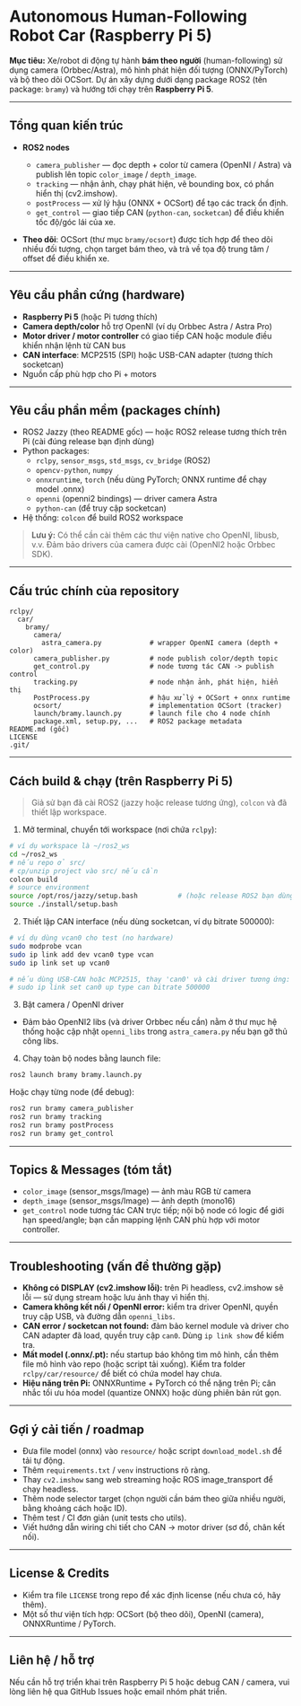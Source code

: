 # Autonomous Human-Following Robot Car (Raspberry Pi 5)

**Mục tiêu:** Xe/robot di động tự hành **bám theo người** (human-following) sử dụng camera (Orbbec/Astra), mô hình phát hiện đối tượng (ONNX/PyTorch) và bộ theo dõi OCSort. Dự án xây dựng dưới dạng package ROS2 (tên package: `bramy`) và hướng tới chạy trên **Raspberry Pi 5**.

---

## Tổng quan kiến trúc
- **ROS2 nodes**
  - `camera_publisher` — đọc depth + color từ camera (OpenNI / Astra) và publish lên topic `color_image` / `depth_image`.
  - `tracking` — nhận ảnh, chạy phát hiện, vẽ bounding box, có phần hiển thị (cv2.imshow).
  - `postProcess` — xử lý hậu (ONNX + OCSort) để tạo các track ổn định.
  - `get_control` — giao tiếp CAN (`python-can`, `socketcan`) để điều khiển tốc độ/góc lái của xe.

- **Theo dõi**: OCSort (thư mục `bramy/ocsort`) được tích hợp để theo dõi nhiều đối tượng, chọn target bám theo, và trả về tọa độ trung tâm / offset để điều khiển xe.

---

## Yêu cầu phần cứng (hardware)
- **Raspberry Pi 5** (hoặc Pi tương thích)
- **Camera depth/color** hỗ trợ OpenNI (ví dụ Orbbec Astra / Astra Pro)
- **Motor driver / motor controller** có giao tiếp CAN hoặc module điều khiển nhận lệnh từ CAN bus
- **CAN interface**: MCP2515 (SPI) hoặc USB-CAN adapter (tương thích socketcan)
- Nguồn cấp phù hợp cho Pi + motors

---

## Yêu cầu phần mềm (packages chính)
- ROS2 Jazzy (theo README gốc) — hoặc ROS2 release tương thích trên Pi (cài đúng release bạn định dùng)
- Python packages:
  - `rclpy`, `sensor_msgs`, `std_msgs`, `cv_bridge` (ROS2)
  - `opencv-python`, `numpy`
  - `onnxruntime`, `torch` (nếu dùng PyTorch; ONNX runtime để chạy model .onnx)
  - `openni` (openni2 bindings) — driver camera Astra
  - `python-can` (để truy cập socketcan)
- Hệ thống: `colcon` để build ROS2 workspace

> **Lưu ý:** Có thể cần cài thêm các thư viện native cho OpenNI, libusb, v.v. Đảm bảo drivers của camera được cài (OpenNI2 hoặc Orbbec SDK).

---

## Cấu trúc chính của repository
```
rclpy/
  car/
    bramy/
      camera/
        astra_camera.py            # wrapper OpenNI camera (depth + color)
      camera_publisher.py          # node publish color/depth topic
      get_control.py               # node tương tác CAN -> publish control
      tracking.py                  # node nhận ảnh, phát hiện, hiển thị
      PostProcess.py               # hậu xử lý + OCSort + onnx runtime
      ocsort/                      # implementation OCSort (tracker)
      launch/bramy.launch.py       # launch file cho 4 node chính
      package.xml, setup.py, ...   # ROS2 package metadata
README.md (gốc)
LICENSE
.git/
```

---

## Cách build & chạy (trên Raspberry Pi 5)
> Giả sử bạn đã cài ROS2 (jazzy hoặc release tương ứng), `colcon` và đã thiết lập workspace.

1. Mở terminal, chuyển tới workspace (nơi chứa `rclpy`):
```bash
# ví dụ workspace là ~/ros2_ws
cd ~/ros2_ws
# nếu repo ở src/
# cp/unzip project vào src/ nếu cần
colcon build
# source environment
source /opt/ros/jazzy/setup.bash          # (hoặc release ROS2 bạn dùng)
source ./install/setup.bash
```

2. Thiết lập CAN interface (nếu dùng socketcan, ví dụ bitrate 500000):
```bash
# ví dụ dùng vcan0 cho test (no hardware)
sudo modprobe vcan
sudo ip link add dev vcan0 type vcan
sudo ip link set up vcan0

# nếu dùng USB-CAN hoặc MCP2515, thay 'can0' và cài driver tương ứng:
# sudo ip link set can0 up type can bitrate 500000
```

3. Bật camera / OpenNI driver
- Đảm bảo OpenNI2 libs (và driver Orbbec nếu cần) nằm ở thư mục hệ thống hoặc cập nhật `openni_libs` trong `astra_camera.py` nếu bạn gỡ thủ công libs.

4. Chạy toàn bộ nodes bằng launch file:
```bash
ros2 launch bramy bramy.launch.py
```

Hoặc chạy từng node (để debug):
```bash
ros2 run bramy camera_publisher
ros2 run bramy tracking
ros2 run bramy postProcess
ros2 run bramy get_control
```

---

## Topics & Messages (tóm tắt)
- `color_image` (sensor_msgs/Image) — ảnh màu RGB từ camera
- `depth_image` (sensor_msgs/Image) — ảnh depth (mono16)
- `get_control` node tương tác CAN trực tiếp; nội bộ node có logic để giới hạn speed/angle; bạn cần mapping lệnh CAN phù hợp với motor controller.

---

## Troubleshooting (vấn đề thường gặp)
- **Không có DISPLAY (cv2.imshow lỗi):** trên Pi headless, cv2.imshow sẽ lỗi — sử dụng stream hoặc lưu ảnh thay vì hiển thị.
- **Camera không kết nối / OpenNI error:** kiểm tra driver OpenNI, quyền truy cập USB, và đường dẫn `openni_libs`.
- **CAN error / socketcan not found:** đảm bảo kernel module và driver cho CAN adapter đã load, quyền truy cập `can0`. Dùng `ip link show` để kiểm tra.
- **Mất model (.onnx/.pt):** nếu startup báo không tìm mô hình, cần thêm file mô hình vào repo (hoặc script tải xuống). Kiểm tra folder `rclpy/car/resource/` để biết có chứa model hay chưa.
- **Hiệu năng trên Pi:** ONNXRuntime + PyTorch có thể nặng trên Pi; cân nhắc tối ưu hóa model (quantize ONNX) hoặc dùng phiên bản rút gọn.

---

## Gợi ý cải tiến / roadmap
- Đưa file model (onnx) vào `resource/` hoặc script `download_model.sh` để tải tự động.
- Thêm `requirements.txt` / `venv` instructions rõ ràng.
- Thay `cv2.imshow` sang web streaming hoặc ROS image_transport để chạy headless.
- Thêm node selector target (chọn người cần bám theo giữa nhiều người, bằng khoảng cách hoặc ID).
- Thêm test / CI đơn giản (unit tests cho utils).
- Viết hướng dẫn wiring chi tiết cho CAN → motor driver (sơ đồ, chân kết nối).

---

## License & Credits
- Kiểm tra file `LICENSE` trong repo để xác định license (nếu chưa có, hãy thêm).
- Một số thư viện tích hợp: OCSort (bộ theo dõi), OpenNI (camera), ONNXRuntime / PyTorch.

---

## Liên hệ / hỗ trợ
Nếu cần hỗ trợ triển khai trên Raspberry Pi 5 hoặc debug CAN / camera, vui lòng liên hệ qua GitHub Issues hoặc email nhóm phát triển.
